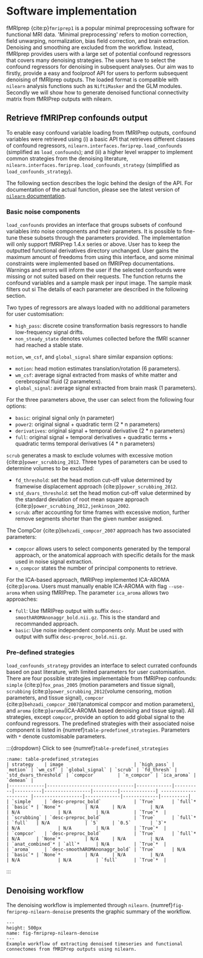 # Software implementation

fMRIprep {cite:p}`fmriprep1` is a popular minimal preprocessing software for functional MRI data.
'Minimal preprocessing' refers to motion correction, field unwarping, normalization, bias field correction, and brain extraction.
Denoising and smoothing are excluded from the workflow.
Instead, fMRIprep provides users with a large set of potential confound regressors that covers many denoising strategies.
The users have to select the confound regressors for denoising in subsequent analyses.
Our aim was to firstly, provide a easy and foolproof API for users to perform subsequent denoising of fMRIprep outputs.
The loaded format is compatible with `nilearn` analysis functions such as `NiftiMasker` and the GLM modules.
Secondly we will show how to generate denoised functional connectivity matrix from fMRIPrep outputs with nilearn. 

## Retrieve fMRIPrep confounds output

To enable easy confound variable loading from fMRIPrep outputs,
confound variables were retrieved using 
(i) a basic API that retrieves different classes of confound regressors,
`nilearn.interfaces.fmriprep.load_confounds` (simplified as `load_confounds`);
and (ii) a higher level wrapper to implement common strategies from the denoising literature,
`nilearn.interfaces.fmriprep.load_confounds_strategy` (simplified as `load_confounds_strategy`).

The following section describes the logic behind the design of the API.
For documentation of the actual function, please see the latest version of [`nilearn` documentation](https://nilearn.github.io/stable/). 

### Basic noise components

`load_confounds` provides an interface that groups subsets of confound variables into noise components and their parameters.
It is possible to fine-tune these subsets through the parameters provided.
The implementation will only support fMRIPrep 1.4.x series or above. <!-- in nilearn we technically only advertise it for LTS versions. -->
User has to keep the outputted functional derivatives directory unchanged.
User gains the maximum amount of freedoms from using this interface, 
and some minimal constraints were implemented based on fMRIPrep documentations. 
Warnings and errors will inform the user if the selected confounds were missing or not suited based on their requests.
The function returns the confound variables and a sample mask per input image.
The sample mask filters out si
The details of each parameter are described in the following section.

Two types of regressors are always loaded with no additional parameters for user customisation:

- `high_pass`: discrete cosine transformation basis regressors to handle low-frequency signal drifts.
- `non_steady_state` denotes volumes collected before the fMRI scanner had reached a stable state.

`motion`, `wm_csf`, and `global_signal` share similar expansion options:

- `motion`: head motion estimates translation/rotation (6 parameters).
- `wm_csf`: average signal extracted from masks of white matter and cerebrospinal fluid (2 parameters).
- `global_signal`: average signal extracted from brain mask (1 parameters).

For the three parameters above, the user can select from the following four options:
- `basic`: original signal only (n parameter)
- `power2`: original signal + quadratic term (2 * n parameters)
- `derivatives`: original signal + temporal derivative (2 * n parameters)
- `full`:  original signal + temporal derivatives + quadratic terms + quadratic terms temporal derivatives (4 * n parameters)

`scrub` generates a mask to exclude volumes with excessive motion {cite:p}`power_scrubbing_2012`.
Three types of parameters can be used to determine volumes to be excluded:
- `fd_threshold`: set the head motion cut-off value determined by framewise displacement approach {cite:p}`power_scrubbing_2012`.
- `std_dvars_threshold`: set the head motion cut-off value determined by the standard deviation of root mean square approach {cite:p}`power_scrubbing_2012,jenkinson_2002`.
- `scrub`: after accounting for time frames with excessive motion, further remove segments shorter than the given number assigned.

The CompCor {cite:p}`behzadi_compcor_2007` approach has two associated parameters:
- `compcor` allows users to select components generated by the temporal approach,
    or the anatomical approach with specific details for the mask used in noise signal extraction.
- `n_compcor` states the number of principal components to retrieve.

For the ICA-based approach, fMRIPrep implemented ICA-AROMA {cite:p}`aroma`.
Users must manually enable ICA-AROMA with flag `--use-aroma` when using fMRIPrep.
The parameter `ica_aroma` allows two approaches:
- `full`: Use fMRIPrep output with suffix `desc-smoothAROMAnonaggr_bold.nii.gz`. This is the standard and recommanded approach.
- `basic`: Use noise independent components only. Must be used with output with suffix `desc-preproc_bold.nii.gz`. 

### Pre-defined strategies

`load_confounds_strategy` provides an interface to select currated confounds based on past literature,
with limited parameters for user customisation.
There are four possible strategies implementable from fMRIPrep confounds:
`simple` {cite:p}`fox_pnas_2005` (motion parameters and tissue signal),
`scrubbing` {cite:p}`power_scrubbing_2012`(volume censoring, motion parameters, and tissue signal),
`compcor` {cite:p}`behzadi_compcor_2007`(anatomical compcor and motion parameters),
and `aroma` {cite:p}`aroma`(ICA-AROMA based denoising and tissue signal).
All strategies, except `compcor`, provide an option to add global signal to the confound regressors.
The predefined strategies with their associated noise component is listed in {numref}`table-predefined_strategies`.
Parameters with `*` denote customisable parameters.

:::{dropdown} Click to see {numref}`table-predefined_strategies`

```{table} Denoising strategies
:name: table-predefined_strategies
| strategy    | image                          | `high_pass` | `motion` | `wm_csf` | `global_signal` | `scrub` | `fd_thresh` | `std_dvars_threshold` | `compcor`        | `n_compcor` | `ica_aroma` | `demean` |
|-------------|--------------------------------|-------------|----------|----------|-----------------|---------|-------------| --------------------- |------------------|-------------|-------------|----------|
| `simple`    | `desc-preproc_bold`            | `True`      | `full`*  | `basic`* | `None`*         | N/A     | N/A         | N/A                   | N/A              | N/A         | N/A         | `True`*  |
| `scrubbing` | `desc-preproc_bold`            | `True`      | `full`*  | `full`   | N/A             | `5`     | `0.5`       | `3`*                  | N/A              | N/A         | N/A         | `True`*  |
| `compcor`   | `desc-preproc_bold`            | `True`      | `full`*  | N/A      | `None`*         | N/A     | N/A         | N/A                   | `anat_combined`* | `all`*      | N/A         | `True`*  |
| `aroma`     | `desc-smoothAROMAnonaggr_bold` | `True`      | N/A      | `basic`* | `None`*         | N/A     | N/A         | N/A                   | N/A              | N/A         | `full`      | `True`*  |
```
:::

## Denoising workflow

The denoising workflow is implemented through `nilearn`. 
{numref}`fig-fmriprep-nilearn-denoise` presents the graphic summary of the workflow.


```{figure} ../images/fmriprep-nilearn-denoise.png
---
height: 500px
name: fig-fmriprep-nilearn-denoise
---
Example workflow of extracting denoised timeseries and functional connectomes from fMRIPrep outputs using nilearn.
```